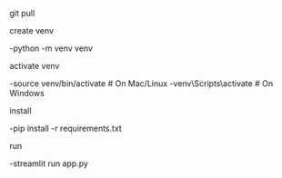 git pull

create venv

-python -m venv venv

activate venv

-source venv/bin/activate   # On Mac/Linux
-venv\Scripts\activate      # On Windows


install

-pip install -r requirements.txt


run 

-streamlit run app.py
